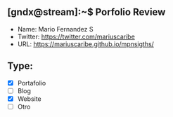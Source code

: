 ## [gndx@stream]:~$ Porfolio Review

- Name: Mario Fernandez S
- Twitter: https://twitter.com/mariuscaribe
- URL:  https://mariuscaribe.github.io/mpnsigths/

## Type:
  - [x] Portafolio
  - [ ] Blog
  - [x] Website
  - [ ] Otro
